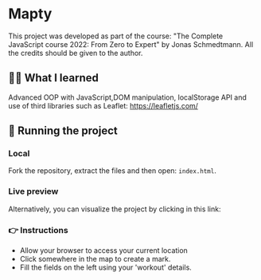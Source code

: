 # Mapty

This project was developed as part of the course: "The Complete JavaScript course 2022: From Zero to Expert" by Jonas Schmedtmann. All the credits should be given to the author.

## 👨‍💻 What I learned

Advanced OOP with JavaScript,DOM manipulation, localStorage API and use of third libraries such as Leaflet: https://leafletjs.com/

## 📂 Running the project

### Local
Fork the repository, extract the files and then open: `index.html`.

### Live preview
Alternatively, you can visualize the project by clicking in this link: 

### 👉 Instructions
 - Allow your browser to access your current location
 - Click somewhere in the map to create a mark. 
 - Fill the fields on the left using your 'workout' details.
